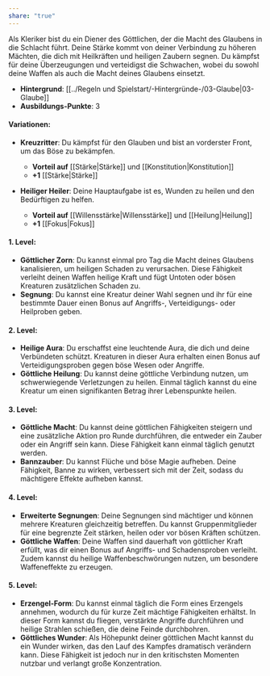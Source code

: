 ```yaml
---
share: "true"
---
```

Als Kleriker bist du ein Diener des Göttlichen, der die Macht des Glaubens in die Schlacht führt. Deine Stärke kommt von deiner Verbindung zu höheren Mächten, die dich mit Heilkräften und heiligen Zaubern segnen. Du kämpfst für deine Überzeugungen und verteidigst die Schwachen, wobei du sowohl deine Waffen als auch die Macht deines Glaubens einsetzt.  
  
- **Hintergrund**: [[../Regeln und Spielstart/-Hintergründe-/03-Glaube|03-Glaube]]  
- **Ausbildungs-Punkte**: 3  
  
#### **Variationen:**  
  
- **Kreuzritter**: Du kämpfst für den Glauben und bist an vorderster Front, um das Böse zu bekämpfen.  
      
    - **Vorteil auf** [[Stärke|Stärke]] und [[Konstitution|Konstitution]]  
    - **+1** [[Stärke|Stärke]]  
- **Heiliger Heiler**: Deine Hauptaufgabe ist es, Wunden zu heilen und den Bedürftigen zu helfen.  
      
    - **Vorteil auf** [[Willensstärke|Willensstärke]] und [[Heilung|Heilung]]  
    - **+1** [[Fokus|Fokus]]  
  
#### **1. Level:**  
  
- **Göttlicher Zorn**: Du kannst einmal pro Tag die Macht deines Glaubens kanalisieren, um heiligen Schaden zu verursachen. Diese Fähigkeit verleiht deinen Waffen heilige Kraft und fügt Untoten oder bösen Kreaturen zusätzlichen Schaden zu.  
- **Segnung**: Du kannst eine Kreatur deiner Wahl segnen und ihr für eine bestimmte Dauer einen Bonus auf Angriffs-, Verteidigungs- oder Heilproben geben.  
  
#### **2. Level:**  
  
- **Heilige Aura**: Du erschaffst eine leuchtende Aura, die dich und deine Verbündeten schützt. Kreaturen in dieser Aura erhalten einen Bonus auf Verteidigungsproben gegen böse Wesen oder Angriffe.  
- **Göttliche Heilung**: Du kannst deine göttliche Verbindung nutzen, um schwerwiegende Verletzungen zu heilen. Einmal täglich kannst du eine Kreatur um einen signifikanten Betrag ihrer Lebenspunkte heilen.  
  
#### **3. Level:**  
  
- **Göttliche Macht**: Du kannst deine göttlichen Fähigkeiten steigern und eine zusätzliche Aktion pro Runde durchführen, die entweder ein Zauber oder ein Angriff sein kann. Diese Fähigkeit kann einmal täglich genutzt werden.  
- **Bannzauber**: Du kannst Flüche und böse Magie aufheben. Deine Fähigkeit, Banne zu wirken, verbessert sich mit der Zeit, sodass du mächtigere Effekte aufheben kannst.  
  
#### **4. Level:**  
  
- **Erweiterte Segnungen**: Deine Segnungen sind mächtiger und können mehrere Kreaturen gleichzeitig betreffen. Du kannst Gruppenmitglieder für eine begrenzte Zeit stärken, heilen oder vor bösen Kräften schützen.  
- **Göttliche Waffen**: Deine Waffen sind dauerhaft von göttlicher Kraft erfüllt, was dir einen Bonus auf Angriffs- und Schadensproben verleiht. Zudem kannst du heilige Waffenbeschwörungen nutzen, um besondere Waffeneffekte zu erzeugen.  
  
#### **5. Level:**  
  
- **Erzengel-Form**: Du kannst einmal täglich die Form eines Erzengels annehmen, wodurch du für kurze Zeit mächtige Fähigkeiten erhältst. In dieser Form kannst du fliegen, verstärkte Angriffe durchführen und heilige Strahlen schießen, die deine Feinde durchbohren.  
- **Göttliches Wunder**: Als Höhepunkt deiner göttlichen Macht kannst du ein Wunder wirken, das den Lauf des Kampfes dramatisch verändern kann. Diese Fähigkeit ist jedoch nur in den kritischsten Momenten nutzbar und verlangt große Konzentration.
